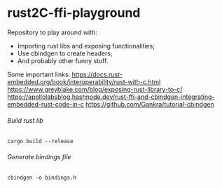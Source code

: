 # rust2C-ffi-playground
Repository to play around with: 
- Importing rust libs and exposing functionalities;
- Use cbindgen to create headers;
- And probably other funny stuff.

Some important links:
https://docs.rust-embedded.org/book/interoperability/rust-with-c.html
https://www.greyblake.com/blog/exposing-rust-library-to-c/
https://apollolabsblog.hashnode.dev/rust-ffi-and-cbindgen-integrating-embedded-rust-code-in-c
https://github.com/Gankra/tutorial-cbindgen

###### Build rust lib
    cargo build --release
###### Generate bindings file
    cbindgen -o bindings.h
